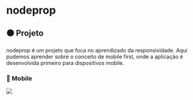 # nodeprop

## :black_circle: Projeto

nodeprop é um projeto que foca no aprendizado da responsividade.
Aqui pudemos aprender sobre o conceito de mobile 
first, onde a aplicação é desenvolvida primeiro para dispositivos mobile.

### :iphone: Mobile
![](https://github.com/gui13info/nodeprop/blob/master/screen/phone.gif)
